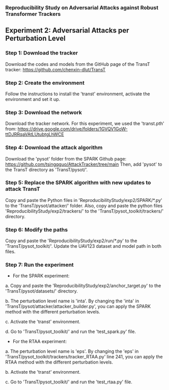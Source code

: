 ### Reproducibility Study on Adversarial Attacks against Robust Transformer Trackers
## Experiment 2: Adversarial Attacks per Perturbation Level

### Step 1: Download the tracker

Download the codes and models from the GitHub page of the TransT tracker: https://github.com/chenxin-dlut/TransT

### Step 2: Create the environment

Follow the instructions to install the 'transt' environment, activate the environment and set it up. 

### Step 3: Download the network

Download the tracker network. For this experiment, we used the 'transt.pth' from: https://drive.google.com/drive/folders/1GVQV1GoW-ttDJRRqaVAtLUtubtgLhWCE

### Step 4: Download the attack algorithm

Download the 'pysot' folder from the SPARK Github page: https://github.com/tsingqguo/AttackTracker/tree/main 
Then, add 'pysot' to the TransT directory as 'TransT/pysot/'. 

### Step 5: Replace the SPARK algorithm with new updates to attack TransT

Copy and paste the Python files in 'ReproducibilityStudy/exp2/SPARK/*.py' to the 'TransT/pysot/attacker/' folder. Also, copy and paste the python files 'ReproducibilityStudy/exp2/trackers/' to the 'TransT/pysot_toolkit/trackers/' directory. 


### Step 6: Modify the paths 

Copy and paste the 'ReproducibilityStudy/exp2/run/*.py' to the 'TransT/pysot_toolkit/'. Update the UAV123 dataset and model path in both files. 

### Step 7: Run the experiment 

- For the SPARK experiment: 

a. Copy and paste the 'ReproducibilityStudy/exp2/anchor_target.py' to the 'TransT/pysot/datasets/' directory. 

b. The perturbation level name is 'inta'. By changing the 'inta' in 'TransT/pysot/attacker/attacker_builder.py', you can apply the SPARK method with the different perturbation levels. 

c. Activate the 'transt' environment.

d. Go to 'TransT/pysot_toolkit/' and run the 'test_spark.py' file. 


- For the RTAA experiment: 

a. The perturbation level name is 'eps'. By changing the 'eps' in 'TransT/pysot_toolkit/trackers/tracker_RTAA.py' line 241, you can apply the RTAA method with the different perturbation levels. 

b. Activate the 'transt' environment.

c. Go to 'TransT/pysot_toolkit/' and run the 'test_rtaa.py' file. 
